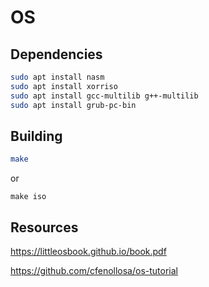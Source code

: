 # OS

## Dependencies
```bash
sudo apt install nasm
sudo apt install xorriso
sudo apt install gcc-multilib g++-multilib
sudo apt install grub-pc-bin
```

## Building
```bash
make
```
or
```
make iso
```

## Resources
https://littleosbook.github.io/book.pdf

https://github.com/cfenollosa/os-tutorial
